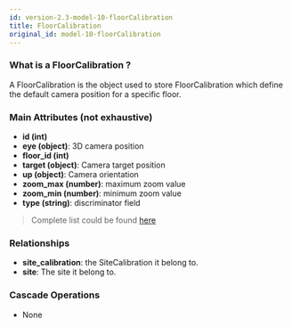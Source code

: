 ```yaml
---
id: version-2.3-model-10-floorCalibration
title: FloorCalibration
original_id: model-10-floorCalibration
---
```


### What is a FloorCalibration ?

A FloorCalibration is the object used to store FloorCalibration which define the default camera position for a specific
floor.

### Main Attributes (not exhaustive)

- **id (int)**
- **eye (object)**: 3D camera position
- **floor_id (int)**
- **target (object)**: Camera target position
- **up (object)**: Camera orientation
- **zoom_max (number)**: maximum zoom value
- **zoom_min (number)**: minimum zoom value
- **type (string)**: discriminator field

> Complete list could be found [here](reference-10-floorCalibration.md)

### Relationships

- **site_calibration**: the SiteCalibration it belong to.
- **site**: The site it belong to.

### Cascade Operations

- None

